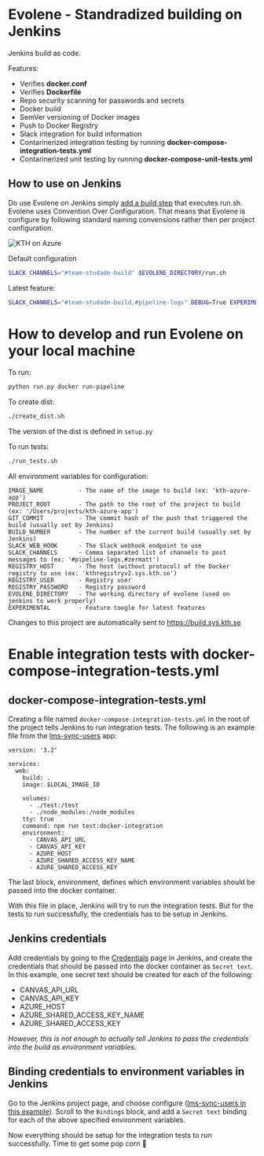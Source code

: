 # Evolene - Standradized building on Jenkins

Jenkins build as code.

Features:
* Verifies **docker.conf**
* Verifies **Dockerfile**
* Repo security scanning for passwords and secrets
* Docker build
* SemVer versioning of Docker images
* Push to Docker Registry
* Slack integration for build information
* Contarinerized integration testing by running **docker-compose-integration-tests.yml**
* Contarinerized unit testing by running **docker-compose-unit-tests.yml**

## How to use on Jenkins
Do use Evolene on Jenkins simply [add a build step](https://build.sys.kth.se/view/team-pipeline/job/kth-azure-app/configure) that executes run.sh. Evolene uses Convention Over Configuration. That means that Evolene is configure by following standard naming convensions rather then per project configuration.

![KTH on Azure](https://gita.sys.kth.se/Infosys/evolene/blob/master/images/jenkins.png)

Default configuration
```bash
SLACK_CHANNELS="#team-studadm-build" $EVOLENE_DIRECTORY/run.sh
```

Latest feature:
```bash
SLACK_CHANNELS="#team-studadm-build,#pipeline-logs" DEBUG=True EXPERIMENTAL=True $EVOLENE_DIRECTORY/run.sh
```


# How to develop and run Evolene on your local machine

To run:
```bash
python run.py docker run-pipeline
```

To create dist:
```bash
./create_dist.sh
```
The version of the dist is defined in `setup.py`

To run tests:
```bash
./run_tests.sh
```

All environment variables for configuration:

```
IMAGE_NAME          - The name of the image to build (ex: 'kth-azure-app')
PROJECT_ROOT        - The path to the root of the project to build (ex: '/Users/projects/kth-azure-app')
GIT_COMMIT          - The commit hash of the push that triggered the build (usually set by Jenkins)
BUILD_NUMBER        - The number of the current build (usually set by Jenkins)
SLACK_WEB_HOOK      - The Slack webhook endpoint to use
SLACK_CHANNELS      - Comma separated list of channels to post messages to (ex: '#pipeline-logs,#zermatt')
REGISTRY_HOST       - The host (without protocol) of the Docker registry to use (ex: 'kthregistryv2.sys.kth.se')
REGISTRY_USER       - Registry user
REGISTRY_PASSWORD   - Registry password
EVOLENE_DIRECTORY   - The working directory of evolene (used on jenkins to work properly)
EXPERIMENTAL        - Feature toogle for latest features
```

Changes to this project are automatically sent to https://build.sys.kth.se

# Enable integration tests with docker-compose-integration-tests.yml
## docker-compose-integration-tests.yml
Creating a file named ```docker-compose-integration-tests.yml``` in the root of the project tells Jenkins to run integration tests.
The following is an example file from the [lms-sync-users](https://github.com/KTH/lms-sync-users) app:
```
version: '3.2'

services:
  web:
    build: .
    image: $LOCAL_IMAGE_ID

    volumes:
      - ./test:/test
      - ./node_modules:/node_modules
    tty: true
    command: npm run test:docker-integration
    environment:
      - CANVAS_API_URL
      - CANVAS_API_KEY
      - AZURE_HOST
      - AZURE_SHARED_ACCESS_KEY_NAME
      - AZURE_SHARED_ACCESS_KEY
```
The last block, environment, defines which environment variables should be passed into the docker container.

With this file in place, Jenkins will try to run the integration tests. But for the tests to run successfully, the credentials has to be setup in Jenkins.

## Jenkins credentials
Add credentials by going to the [Credentials](https://build.sys.kth.se/credentials/store/system/domain/_/) page in Jenkins, and create the credentials that should be passed into the docker container as ```Secret text```. In this example, one secret text should be created for each of the following:
- CANVAS_API_URL
- CANVAS_API_KEY
- AZURE_HOST
- AZURE_SHARED_ACCESS_KEY_NAME
- AZURE_SHARED_ACCESS_KEY

_However, this is not enough to actually tell Jenkins to pass the credentials into the build as environment variables._

## Binding credentials to environment variables in Jenkins
Go to the Jenkins project page, and choose configure ([lms-sync-users in this example](https://build.sys.kth.se/job/lms-sync-users/configure)).
Scroll to the ```Bindings``` block, and add a ```Secret text``` binding for each of the above specified environment variables.

Now everything should be setup for the integration tests to run successfully. Time to get some pop corn 🍿
